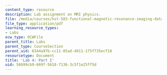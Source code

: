 ```yaml
---
content_type: resource
description: Lab assignment on MRI physics.
file: /media/courses/hst-583-functional-magnetic-resonance-imaging-data-acquisition-and-analysis-fall-2008/56b99cb9669f561871363c5f1e25ff5d_lab4a_rg.pdf
file_type: application/pdf
learning_resource_types:
- Labs
ocw_type: OCWFile
parent_title: Labs
parent_type: CourseSection
parent_uid: 6344a97b-cc11-05ad-4911-175f735ecf18
resourcetype: Document
title: 'Lab 4: Part I'
uid: 56b99cb9-669f-5618-7136-3c5f1e25ff5d
---
```

